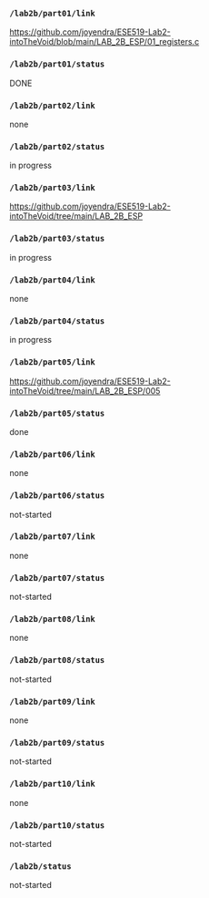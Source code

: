 ### `/lab2b/part01/link`
https://github.com/joyendra/ESE519-Lab2-intoTheVoid/blob/main/LAB_2B_ESP/01_registers.c
### `/lab2b/part01/status`
DONE
### `/lab2b/part02/link`
none
### `/lab2b/part02/status`
in progress
### `/lab2b/part03/link`
https://github.com/joyendra/ESE519-Lab2-intoTheVoid/tree/main/LAB_2B_ESP
### `/lab2b/part03/status`
in progress
### `/lab2b/part04/link`
none
### `/lab2b/part04/status`
in progress
### `/lab2b/part05/link`
https://github.com/joyendra/ESE519-Lab2-intoTheVoid/tree/main/LAB_2B_ESP/005
### `/lab2b/part05/status`
done
### `/lab2b/part06/link`
none
### `/lab2b/part06/status`
not-started
### `/lab2b/part07/link`
none
### `/lab2b/part07/status`
not-started
### `/lab2b/part08/link`
none
### `/lab2b/part08/status`
not-started
### `/lab2b/part09/link`
none
### `/lab2b/part09/status`
not-started
### `/lab2b/part10/link`
none
### `/lab2b/part10/status`
not-started
### `/lab2b/status`
not-started
